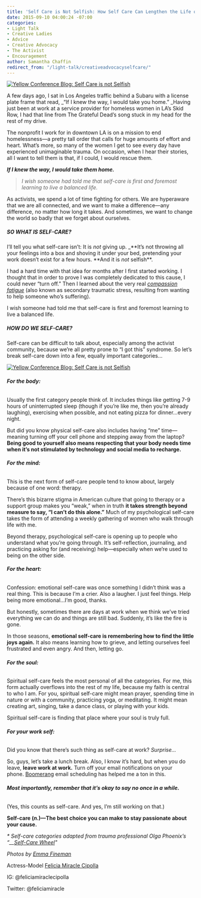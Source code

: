 ```yaml
---
title: 'Self Care is Not Selfish: How Self Care Can Lengthen the Life of Your Cause'
date: 2015-09-10 04:00:24 -07:00
categories:
- Light Talk
- Creative Ladies
- Advice
- Creative Advocacy
- The Activist
- Encouragement
author: Samantha Chaffin
redirect_from: "/light-talk/creativeadvocacyselfcare/"
---
```


[![Yellow Conference Blog: Self Care is not Selfish](https://yellow-blog-images.imgix.net/2015/09/Untitled-1.jpg)](https://yellow-blog-images.imgix.net/2015/09/Untitled-1.jpg)

A few days ago, I sat in Los Angeles traffic behind a Subaru with a license plate frame that read, \_“If I knew the way, I would take you home.” _Having just been at work at a service provider for homeless women in LA’s Skid Row, I had that line from The Grateful Dead’s song stuck in my head for the rest of my drive.

The nonprofit I work for in downtown LA is on a mission to end homelessness—a pretty tall order that calls for huge amounts of effort and heart. What’s more, so many of the women I get to see every day have experienced unimaginable trauma. On occasion, when I hear their stories, all I want to tell them is that, if I could, I would rescue them.

_**If I knew the way, I would take them home.**_

> _I wish someone had told me that self-care is first and foremost learning to live a balanced life._

As activists, we spend a lot of time fighting for others. We are hyperaware that we are all connected, and we want to make a difference—any difference, no matter how long it takes. And sometimes, we want to change the world so badly that we forget about ourselves.

##### **SO WHAT IS SELF-CARE?**

I’ll tell you what self-care isn’t: It is _not_ giving up. \_**It’s not throwing all your feelings into a box and shoving it under your bed, pretending your work doesn’t exist for a few hours. **And it is *not* selfish\*\*.

I had a hard time with that idea for months after I first started working. I thought that in order to prove I was completely dedicated to this cause, I could never “turn off.” Then I learned about the very real [_compassion fatigue_](https://en.wikipedia.org/wiki/Compassion_fatigue) (also known as secondary traumatic stress, resulting from wanting to help someone who’s suffering).

I wish someone had told me that self-care is first and foremost learning to live a balanced life.

##### **HOW DO WE SELF-CARE?**

Self-care can be difficult to talk about, especially among the activist community, because we’re all pretty prone to “I got this” syndrome. So let’s break self-care down into a few, equally important categories...

[![Yellow Conference Blog: Self Care is not Selfish](https://yellow-blog-images.imgix.net/2015/09/DSC_03451.jpg)](https://yellow-blog-images.imgix.net/2015/09/DSC_03451.jpg)

###### **For the body:**

Usually the first category people think of. It includes things like getting 7-9 hours of uninterrupted sleep (though if you’re like me, then you’re already laughing), exercising when possible, and not eating pizza for dinner…every night.

But did you know physical self-care also includes having “me” time—meaning turning off your cell phone and stepping away from the laptop? **Being good to yourself also means respecting that your body needs time when it’s not stimulated by technology and social media to recharge.**

###### **For the mind:**

This is the next form of self-care people tend to know about, largely because of one word: therapy.

There’s this bizarre stigma in American culture that going to therapy or a support group makes you “weak,” when in truth **it takes strength beyond measure to say, “I can’t do this alone.”** Much of my psychological self-care takes the form of attending a weekly gathering of women who walk through life with me.

Beyond therapy, psychological self-care is opening up to people who understand what you’re going through. It’s self-reflection, journaling, and practicing asking for (and receiving) help—especially when we’re used to being on the other side.

###### **For the heart:**

Confession: emotional self-care was once something I didn’t think was a real thing. This is because I’m a crier. Also a laugher. I just feel things. Help being more emotional...I’m good, thanks.

But honestly, sometimes there are days at work when we think we’ve tried everything we can do and things are still bad. Suddenly, it’s like the fire is gone.

In those seasons, **emotional self-care is remembering how to find the little joys again.** It also means learning how to grieve, and letting ourselves feel frustrated and even angry. And then, letting go.

###### **For the soul:**

Spiritual self-care feels the most personal of all the categories. For me, this form actually overflows into the rest of my life, because my faith is central to who I am. For you, spiritual self-care might mean prayer, spending time in nature or with a community, practicing yoga, or meditating. It might mean creating art, singing, take a dance class, or playing with your kids.

Spiritual self-care is finding that place where your soul is truly full.

###### **For your work self:**

Did you know that there’s such thing as self-care at work? _Surprise..._

So, guys, let’s take a lunch break. Also, I know it’s hard, but when you do leave, **leave work at work.** Turn off your email notifications on your phone. [Boomerang](http://www.boomeranggmail.com/) email scheduling has helped me a ton in this.

###### **Most importantly, remember that it’s okay to say no once in a while.**

(Yes, this counts as self-care. And yes, I’m still working on that.)

**Self-care (_n._)—The best choice you can make to stay passionate about your cause.**

_\* Self-care categories adapted from trauma professional Olga Phoenix’s “\_\_[Self-Care Wheel](http://www.olgaphoenix.com/key-offerings/self-care-wheel/)"_

_Photos by [Emma Fineman](http://emma-fineman.squarespace.com/)_

Actress-Model [Felicia Miracle Cipolla](feliciamiraclecipolla.com)

IG: @feliciamiraclecipolla

Twitter: @feliciamiracle
